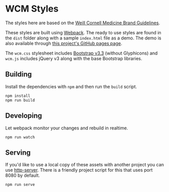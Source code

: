 # WCM Styles

The styles here are based on the [Weill Cornell Medicine Brand Guidelines](https://brand.weill.cornell.edu/).

These styles are built using [Webpack](https://webpack.js.org/). The ready to use styles are
found in the `dist` folder along with a sample `index.html` file as a demo. The demo is also
available through [this project's GitHub pages page](https://wcmc-its.github.io/wcm-styles/).

The `wcm.css` stylesheet includes [Bootstrap v3.3](http://getbootstrap.com/docs/3.3/)
(without Glyphicons) and `wcm.js` includes jQuery v3 along with the base Bootstrap libraries.

## Building

Install the dependencies with `npm` and then run the `build` script.

```
npm install
npm run build
```

## Developing

Let webpack monitor your changes and rebuild in realtime.

```
npm run watch
```

## Serving

If you'd like to use a local copy of these assets with another project you can use
[http-server](https://www.npmjs.com/package/http-server). There is a friendly project script
for this that uses port 8080 by default.

```
npm run serve
```
